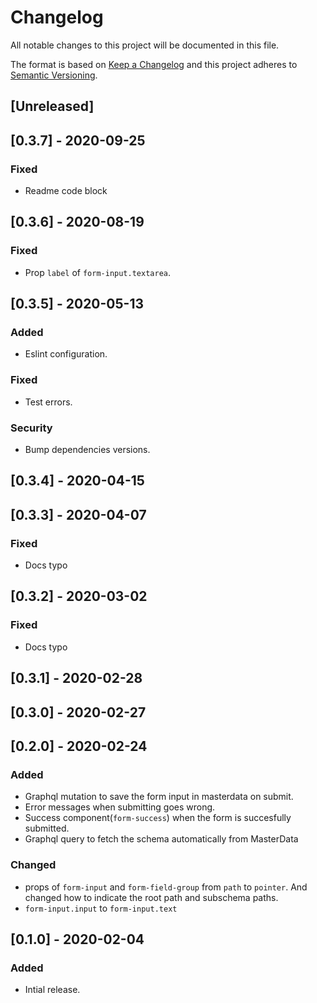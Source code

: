 # Changelog

All notable changes to this project will be documented in this file.

The format is based on [Keep a Changelog](http://keepachangelog.com/en/1.0.0/)
and this project adheres to [Semantic Versioning](http://semver.org/spec/v2.0.0.html).

## [Unreleased]

## [0.3.7] - 2020-09-25
### Fixed
- Readme code block

## [0.3.6] - 2020-08-19
### Fixed
- Prop `label` of `form-input.textarea`.

## [0.3.5] - 2020-05-13
### Added
- Eslint configuration.

### Fixed
- Test errors.

### Security
- Bump dependencies versions.

## [0.3.4] - 2020-04-15

## [0.3.3] - 2020-04-07
### Fixed
- Docs typo

## [0.3.2] - 2020-03-02

### Fixed
- Docs typo

## [0.3.1] - 2020-02-28

## [0.3.0] - 2020-02-27

## [0.2.0] - 2020-02-24

### Added

- Graphql mutation to save the form input in masterdata on submit.
- Error messages when submitting goes wrong.
- Success component(`form-success`) when the form is succesfully submitted.
- Graphql query to fetch the schema automatically from MasterData

### Changed

- props of `form-input` and `form-field-group` from `path` to `pointer`. And changed how to indicate the root path and subschema paths.
- `form-input.input` to `form-input.text`

## [0.1.0] - 2020-02-04

### Added

- Intial release.
